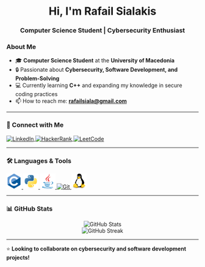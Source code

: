 <h1 align="center">Hi, I'm Rafail Sialakis</h1>
<h3 align="center">Computer Science Student | Cybersecurity Enthusiast</h3>

### About Me  
- 🎓 **Computer Science Student** at the **University of Macedonia**  
- 🔒 Passionate about **Cybersecurity, Software Development, and Problem-Solving**  
- 💻 Currently learning **C++** and expanding my knowledge in secure coding practices  
- 📫 How to reach me: **rafailsiala@gmail.com**  

---

### 📌 Connect with Me  
<p align="left">
<a href="https://linkedin.com/in/rafail-sialakis" target="_blank">
  <img align="center" src="https://raw.githubusercontent.com/rahuldkjain/github-profile-readme-generator/master/src/images/icons/Social/linked-in-alt.svg" alt="LinkedIn" height="30" width="40"/>
</a>
<a href="https://www.hackerrank.com/rafailsiala" target="_blank">
  <img align="center" src="https://raw.githubusercontent.com/rahuldkjain/github-profile-readme-generator/master/src/images/icons/Social/hackerrank.svg" alt="HackerRank" height="30" width="40"/>
</a>
<a href="https://www.leetcode.com/rafaiil13" target="_blank">
  <img align="center" src="https://raw.githubusercontent.com/rahuldkjain/github-profile-readme-generator/master/src/images/icons/Social/leet-code.svg" alt="LeetCode" height="30" width="40"/>
</a>
</p>

---

### 🛠️ Languages & Tools  
<p align="left">
  <a href="https://www.cprogramming.com/" target="_blank" rel="noreferrer">
    <img src="https://raw.githubusercontent.com/devicons/devicon/master/icons/c/c-original.svg" alt="C" width="40" height="40"/>
  </a>
  <a href="https://www.python.org" target="_blank" rel="noreferrer">
    <img src="https://raw.githubusercontent.com/devicons/devicon/master/icons/python/python-original.svg" alt="Python" width="40" height="40"/>
  </a>
  <a href="https://www.java.com" target="_blank" rel="noreferrer">
    <img src="https://raw.githubusercontent.com/devicons/devicon/master/icons/java/java-original.svg" alt="Java" width="40" height="40"/>
  </a>
  <a href="https://git-scm.com/" target="_blank" rel="noreferrer">
    <img src="https://www.vectorlogo.zone/logos/git-scm/git-scm-icon.svg" alt="Git" width="40" height="40"/>
  </a>
  <a href="https://www.linux.org/" target="_blank" rel="noreferrer">
    <img src="https://raw.githubusercontent.com/devicons/devicon/master/icons/linux/linux-original.svg" alt="Linux" width="40" height="40"/>
  </a>
</p>

---

### 📊 GitHub Stats  
<p align="center">
  <img src="https://github-readme-stats.vercel.app/api?username=rafaiil13&show_icons=true&theme=github_dark&hide_border=true" alt="GitHub Stats" />
  <br>
  <img src="https://github-readme-streak-stats.herokuapp.com/?user=rafaiil13&theme=github-dark&hide_border=true" alt="GitHub Streak" />
</p>

---

⭐ **Looking to collaborate on cybersecurity and software development projects!**  
